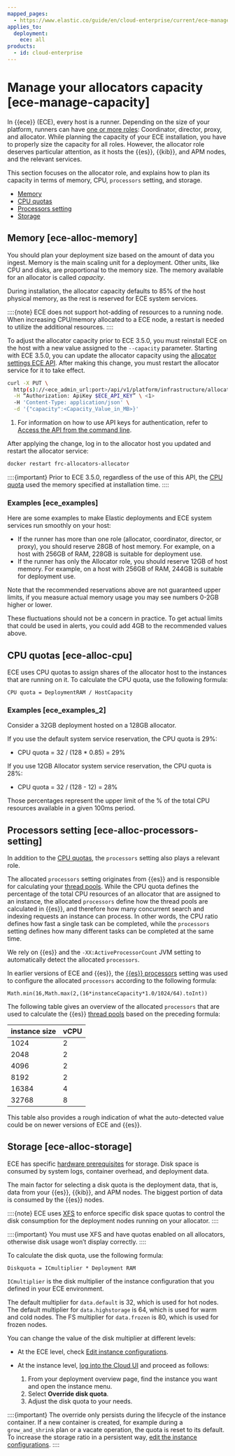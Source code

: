 ```yaml
---
mapped_pages:
  - https://www.elastic.co/guide/en/cloud-enterprise/current/ece-manage-capacity.html
applies_to:
  deployment:
    ece: all
products:
  - id: cloud-enterprise
---
```


# Manage your allocators capacity [ece-manage-capacity]

In {{ece}} (ECE), every host is a runner. Depending on the size of your platform, runners can have [one or more roles](ece-roles.md): Coordinator, director, proxy, and allocator. While planning the capacity of your ECE installation, you have to properly size the capacity for all roles. However, the allocator role deserves particular attention, as it hosts the {{es}}, {{kib}}, and APM nodes, and the relevant services.

This section focuses on the allocator role, and explains how to plan its capacity in terms of memory, CPU, `processors` setting, and storage.

* [Memory](#ece-alloc-memory)
* [CPU quotas](#ece-alloc-cpu)
* [Processors setting](#ece-alloc-processors-setting)
* [Storage](#ece-alloc-storage)


## Memory [ece-alloc-memory]

You should plan your deployment size based on the amount of data you ingest. Memory is the main scaling unit for a deployment. Other units, like CPU and disks, are proportional to the memory size. The memory available for an allocator is called *capacity*.

During installation, the allocator capacity defaults to 85% of the host physical memory, as the rest is reserved for ECE system services.

::::{note}
ECE does not support hot-adding of resources to a running node.  When increasing CPU/memory allocated to a ECE node, a restart is needed to utilize the additional resources.
::::


To adjust the allocator capacity prior to ECE 3.5.0, you must reinstall ECE on the host with a new value assigned to the `--capacity` parameter. Starting with ECE 3.5.0, you can update the allocator capacity using the [allocator settings ECE API](https://www.elastic.co/docs/api/doc/cloud-enterprise/operation/operation-set-allocator-settings). After making this change, you must restart the allocator service for it to take effect.

```sh
curl -X PUT \
  http(s)://<ece_admin_url:port>/api/v1/platform/infrastructure/allocators/<allocator_id>/settings \
  -H “Authorization: ApiKey $ECE_API_KEY” \ <1>
  -H 'Content-Type: application/json' \
  -d '{"capacity":<Capacity_Value_in_MB>}'
```
1. For information on how to use API keys for authentication, refer to [Access the API from the command line](cloud://reference/cloud-enterprise/ece-api-command-line.md).

After applying the change, log in to the allocator host you updated and restart the allocator service:

```sh
docker restart frc-allocators-allocator
```

::::{important}
Prior to ECE 3.5.0, regardless of the use of this API, the [CPU quota](#ece-alloc-cpu) used the memory specified at installation time.
::::



### Examples [ece_examples]

Here are some examples to make Elastic deployments and ECE system services run smoothly on your host:

* If the runner has more than one role (allocator, coordinator, director, or proxy), you should reserve 28GB of host memory. For example, on a host with 256GB of RAM, 228GB is suitable for deployment use.
* If the runner has only the Allocator role, you should reserve 12GB of host memory. For example, on a host with 256GB of RAM, 244GB is suitable for deployment use.

Note that the recommended reservations above are not guaranteed upper limits, if you measure actual memory usage you may see numbers 0-2GB higher or lower.

These fluctuations should not be a concern in practice. To get actual limits that could be used in alerts, you could add 4GB to the recommended values above.


## CPU quotas [ece-alloc-cpu]

ECE uses CPU quotas to assign shares of the allocator host to the instances that are running on it. To calculate the CPU quota, use the following formula:

`CPU quota = DeploymentRAM / HostCapacity`


### Examples [ece_examples_2]

Consider a 32GB deployment hosted on a 128GB allocator.

If you use the default system service reservation, the CPU quota is 29%:

* CPU quota = 32 / (128 * 0.85) = 29%

If you use 12GB Allocator system service reservation, the CPU quota is 28%:

* CPU quota = 32 / (128 - 12) = 28%

Those percentages represent the upper limit of the % of the total CPU resources available in a given 100ms period.


## Processors setting [ece-alloc-processors-setting]

In addition to the [CPU quotas](#ece-alloc-cpu), the `processors` setting also plays a relevant role.

The allocated `processors` setting originates from {{es}} and is responsible for calculating your [thread pools](elasticsearch://reference/elasticsearch/configuration-reference/thread-pool-settings.md#node.processors). While the CPU quota defines the percentage of the total CPU resources of an allocator that are assigned to an instance, the allocated `processors` define how the thread pools are calculated in {{es}}, and therefore how many concurrent search and indexing requests an instance can process. In other words, the CPU ratio defines how fast a single task can be completed, while the `processors` setting defines how many different tasks can be completed at the same time.

We rely on {{es}} and the `-XX:ActiveProcessorCount` JVM setting to automatically detect the allocated `processors`.

In earlier versions of ECE and {{es}}, the [{{es}} processors](elasticsearch://reference/elasticsearch/configuration-reference/thread-pool-settings.md#node.processors) setting was used to configure the allocated `processors` according to the following formula:

`Math.min(16,Math.max(2,(16*instanceCapacity*1.0/1024/64).toInt))`

The following table gives an overview of the allocated `processors` that are used to calculate the {{es}} [thread pools](elasticsearch://reference/elasticsearch/configuration-reference/thread-pool-settings.md) based on the preceding formula:

| instance size | vCPU |
| --- | --- |
| 1024 | 2 |
| 2048 | 2 |
| 4096 | 2 |
| 8192 | 2 |
| 16384 | 4 |
| 32768 | 8 |

This table also provides a rough indication of what the auto-detected value could be on newer versions of ECE and {{es}}.


## Storage [ece-alloc-storage]

ECE has specific [hardware prerequisites](ece-hardware-prereq.md) for storage. Disk space is consumed by system logs, container overhead, and deployment data.

The main factor for selecting a disk quota is the deployment data, that is, data from your {{es}}, {{kib}}, and APM nodes. The biggest portion of data is consumed by the {{es}} nodes.

::::{note}
ECE uses [XFS](ece-software-prereq.md#ece-xfs) to enforce specific disk space quotas to control the disk consumption for the deployment nodes running on your allocator.
::::


::::{important}
You must use XFS and have quotas enabled on all allocators, otherwise disk usage won’t display correctly.
::::


To calculate the disk quota, use the following formula:

`Diskquota = ICmultiplier * Deployment RAM`

`ICmultiplier` is the disk multiplier of the instance configuration that you defined in your ECE environment.

The default multiplier for `data.default` is 32, which is used for hot nodes. The default multiplier for `data.highstorage` is 64, which is used for warm and cold nodes. The FS multiplier for `data.frozen` is 80, which is used for frozen nodes.

You can change the value of the disk multiplier at different levels:

* At the ECE level, check [Edit instance configurations](ece-configuring-ece-instance-configurations-edit.md).
* At the instance level, [log into the Cloud UI](log-into-cloud-ui.md) and proceed as follows:

    1. From your deployment overview page, find the instance you want and open the instance menu.
    2. Select **Override disk quota**.
    3. Adjust the disk quota to your needs.


::::{important}
The override only persists during the lifecycle of the instance container. If a new container is created, for example during a `grow_and_shrink` plan or a vacate operation, the quota is reset to its default. To increase the storage ratio in a persistent way, [edit the instance configurations](ece-configuring-ece-instance-configurations-edit.md).
::::


